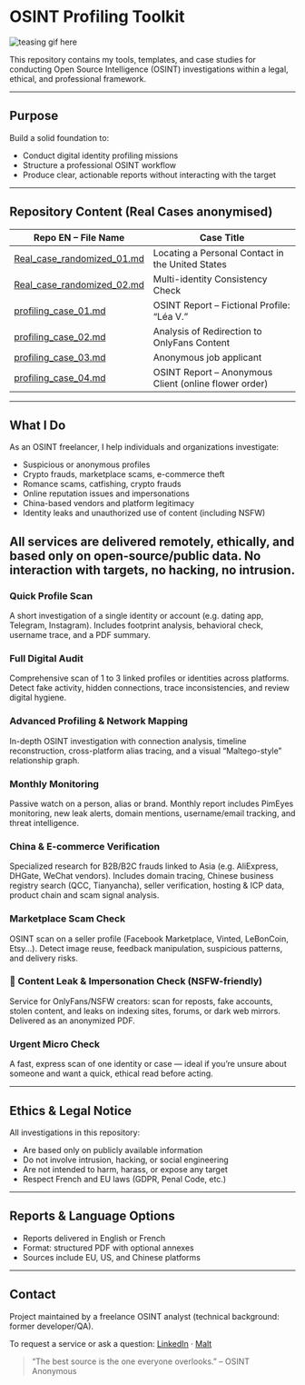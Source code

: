 # OSINT Profiling Toolkit

![teasing gif here](https://media.giphy.com/media/v1.Y2lkPWVjZjA1ZTQ3MGxxYWhmYjl4aHB2bmkxOTFscHByNDhzcmdycnc1NDNpajZ4djNrdCZlcD12MV9naWZzX3NlYXJjaCZjdD1n/A7Zc53i8U59SHv9CAm/giphy.gif)

This repository contains my tools, templates, and case studies for conducting Open Source Intelligence (OSINT) investigations within a legal, ethical, and professional framework.

---

## Purpose

Build a solid foundation to:

- Conduct digital identity profiling missions
- Structure a professional OSINT workflow
- Produce clear, actionable reports without interacting with the target

---

## Repository Content (Real Cases anonymised)

| Repo EN – File Name                               | Case Title                                               
|---------------------------------------------------|-----------------------------------------------------------
| [Real_case_randomized_01.md](EN/Real_case_randomized_01.md) | Locating a Personal Contact in the United States
| [Real_case_randomized_02.md](EN/Real_case_randomized_02.md) | Multi-identity Consistency Check                
| [profiling_case_01.md](EN/profiling_case_01.md)   | OSINT Report – Fictional Profile: “Léa V.”                
| [profiling_case_02.md](EN/profiling_case_02.md)   | Analysis of Redirection to OnlyFans Content               
| [profiling_case_03.md](EN/profiling_case_03.md)   | Anonymous job applicant                                   
| [profiling_case_04.md](EN/profiling_case_04.md)   | OSINT Report – Anonymous Client (online flower order)  

---
## What I Do

As an OSINT freelancer, I help individuals and organizations investigate:
 - Suspicious or anonymous profiles
 - Crypto frauds, marketplace scams, e-commerce theft
 - Romance scams, catfishing, crypto frauds
 - Online reputation issues and impersonations
 - China-based vendors and platform legitimacy
 - Identity leaks and unauthorized use of content (including NSFW)

All services are delivered remotely, ethically, and based only on open-source/public data. No interaction with targets, no hacking, no intrusion.
---
### Quick Profile Scan

A short investigation of a single identity or account (e.g. dating app, Telegram, Instagram). Includes footprint analysis, behavioral check, username trace, and a PDF summary.

### Full Digital Audit

Comprehensive scan of 1 to 3 linked profiles or identities across platforms. Detect fake activity, hidden connections, trace inconsistencies, and review digital hygiene.

### Advanced Profiling & Network Mapping

In-depth OSINT investigation with connection analysis, timeline reconstruction, cross-platform alias tracing, and a visual “Maltego-style” relationship graph.

### Monthly Monitoring

Passive watch on a person, alias or brand. Monthly report includes PimEyes monitoring, new leak alerts, domain mentions, username/email tracking, and threat intelligence.

### China & E-commerce Verification

Specialized research for B2B/B2C frauds linked to Asia (e.g. AliExpress, DHGate, WeChat vendors).
Includes domain tracing, Chinese business registry search (QCC, Tianyancha), seller verification, hosting & ICP data, product chain and scam signal analysis.

### Marketplace Scam Check

OSINT scan on a seller profile (Facebook Marketplace, Vinted, LeBonCoin, Etsy...).
Detect image reuse, feedback manipulation, suspicious patterns, and delivery risks.

### 🔞 Content Leak & Impersonation Check (NSFW-friendly)

Service for OnlyFans/NSFW creators: scan for reposts, fake accounts, stolen content, and leaks on indexing sites, forums, or dark web mirrors. Delivered as an anonymized PDF.

### Urgent Micro Check

A fast, express scan of one identity or case — ideal if you’re unsure about someone and want a quick, ethical read before acting.

---

## Ethics & Legal Notice

All investigations in this repository:

- Are based only on publicly available information
- Do not involve intrusion, hacking, or social engineering
- Are not intended to harm, harass, or expose any target
- Respect French and EU laws (GDPR, Penal Code, etc.)
  
---

## Reports & Language Options

- Reports delivered in English or French
- Format: structured PDF with optional annexes
- Sources include EU, US, and Chinese platforms

---

## Contact

Project maintained by a freelance OSINT analyst (technical background: former developer/QA).

To request a service or ask a question: [LinkedIn](https://www.linkedin.com/in/m-lambat/) · [Malt](https://www.malt.fr/profile/mohammadlambat)

> “The best source is the one everyone overlooks.” – OSINT Anonymous
